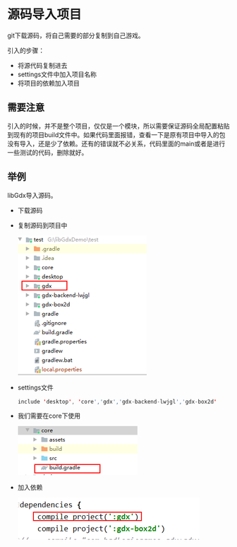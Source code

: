 # 源码导入项目

git下载源码，将自己需要的部分复制到自己游戏。

引入的步骤：

- 将源代码复制进去
- settings文件中加入项目名称
- 将项目的依赖加入项目

## 需要注意

引入的时候，并不是整个项目，仅仅是一个模块，所以需要保证源码全局配置粘贴到现有的项目build文件中。如果代码里面报错，查看一下是原有项目中导入的包没有导入，还是少了依赖。还有的错误就不必关系，代码里面的main或者是进行一些测试的代码，删除就好。

## 举例

libGdx导入源码。

- 下载源码

- 复制源码到项目中

  ![image-20201016175603340](iamges\image-20201016175603340.png)

- settings文件

  ```java
  include 'desktop', 'core','gdx','gdx-backend-lwjgl','gdx-box2d'
  ```

  

- 我们需要在core下使用

  ![image-20201016175714453](iamges\image-20201016175714453.png)

- 加入依赖

  ![image-20201016175936040](iamges\image-20201016175936040.png)





































